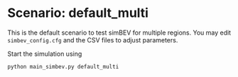 # Scenario: default_multi

This is the default scenario to test simBEV for multiple regions.
You may edit `simbev_config.cfg` and the CSV files to adjust parameters.

Start the simulation using

    python main_simbev.py default_multi
